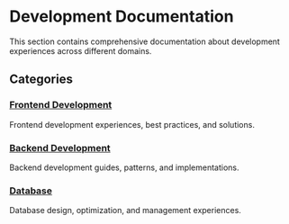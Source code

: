 # Development Documentation

This section contains comprehensive documentation about development experiences across different domains.

## Categories

### [Frontend Development](/development/frontend/)
Frontend development experiences, best practices, and solutions.

### [Backend Development](/development/backend/)
Backend development guides, patterns, and implementations.

### [Database](/development/database/)
Database design, optimization, and management experiences.
